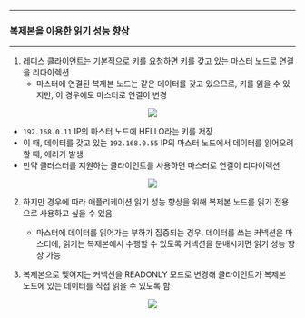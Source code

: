 -----
### 복제본을 이용한 읽기 성능 향상
-----
1. 레디스 클라이언트는 기본적으로 키를 요청하면 키를 갖고 있는 마스터 노드로 연결을 리다이렉션
   - 마스터에 연결된 복제본 노드는 같은 데이터를 갖고 있으므로, 키를 읽을 수 있지만, 이 경우에도 마스터로 연결이 변경
<div align="center">
<img src="https://github.com/user-attachments/assets/8288e3ce-0dc0-43c7-b16f-d52465c631b5">
</div>

   - ```192.168.0.11``` IP의 마스터 노드에 HELLO라는 키를 저장
   - 이 때, 데이터를 갖고 있는 ```192.168.0.55``` IP의 마스터 노드에서 데이터를 읽어오려 할 때, 에러가 발생
   - 만약 클러스터를 지원하는 클라이언트를 사용하면 마스터로 연결이 리다이렉션
<div align="center">
<img src="https://github.com/user-attachments/assets/bbfdd5f7-9ae3-4f67-85d0-aa66c5264d76">
</div>

2. 하지만 경우에 따라 애플리케이션 읽기 성능 향상을 위해 복제본 노드를 읽기 전용으로 사용하고 싶을 수 있음
   - 마스터에 데이터를 읽어가는 부하가 집중되는 경우, 데이터를 쓰는 커넥션은 마스터에, 읽기는 복제본에서 수행할 수 있도록 커넥션을 분배시키면 읽기 성능 향상 가능

3. 복제본으로 맺어지는 커넥션을 READONLY 모드로 변경해 클라이언트가 복제본 노드에 있는 데이터를 직접 읽을 수 있도록 함
<div align="center">
<img src="https://github.com/user-attachments/assets/966d84c2-4208-4cb9-af8a-e427b2fe2ed6">
</div>

